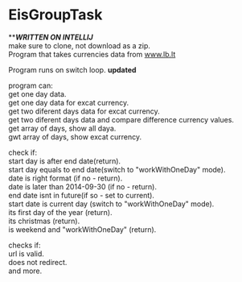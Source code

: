 # EisGroupTask

*********************WRITTEN ON INTELLIJ*******************<br/>
make sure to clone, not download as a zip.<br/>
Program that takes currencies data from www.lb.lt<br/>

Program runs on switch loop. **updated**<br/>

program can:<br/>
get one day data.<br/>
get one day data for excat currency.<br/>
get two diferent days data for excat currency.<br/>
get two diferent days data and compare  difference currency values.<br/>
get array of days, show all daya.<br/>
gwt array of days, show excat currency.<br/>


check if:<br/>
start day is after end date(return).<br/>
start day equals to end date(switch to "workWithOneDay" mode).<br/>
date is right format (if no - return).<br/>
date is later than 2014-09-30 (if no - return).<br/>
end date isnt in future(if so - set to current).<br/>
start date is current day (switch to "workWithOneDay" mode).<br/>
its first day of the year (return).<br/>
its christmas (return).<br/>
is weekend and "workWithOneDay" (return).<br/>

checks if:<br/>
url is valid.<br/>
does not redirect.<br/>
and more.<br/>
